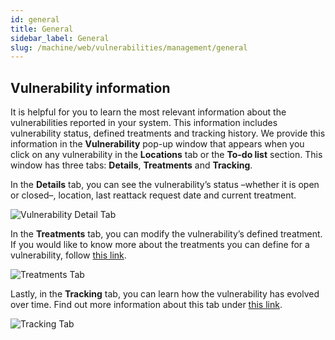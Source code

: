 ```yaml
---
id: general
title: General
sidebar_label: General
slug: /machine/web/vulnerabilities/management/general
---
```


## Vulnerability information

It is helpful for you to learn
the most relevant information
about the vulnerabilities
reported in your system.
This information includes
vulnerability status,
defined treatments and
tracking history.
We provide this information in
the **Vulnerability** pop-up
window that appears when you
click on any vulnerability in
the **Locations** tab or the
**To-do list** section.
This window has three tabs:
**Details**, **Treatments**
and **Tracking**.

In the **Details** tab,
you can see the vulnerability’s
status –whether it is open or
closed–, location,
last reattack request date
and current treatment.

![Vulnerability Detail Tab](https://res.cloudinary.com/fluid-attacks/image/upload/v1646425891/docs/web/vulnerabilities/management/vulner_info_detail_tab.png)

In the **Treatments** tab,
you can modify the vulnerability’s
defined treatment.
If you would like to know more
about the treatments you can
define for a vulnerability,
follow
[this link](/machine/web/vulnerabilities/management/treatments).

![Treatments Tab](https://res.cloudinary.com/fluid-attacks/image/upload/v1646425892/docs/web/vulnerabilities/management/vulner_info_treatmnt_tab.png)

Lastly,
in the **Tracking** tab,
you can learn how the
vulnerability has evolved
over time.
Find out more information about
this tab under
[this link](/machine/web/groups/vulnerabilities#tracking-tab).

![Tracking Tab](https://res.cloudinary.com/fluid-attacks/image/upload/v1646425892/docs/web/vulnerabilities/management/vulner_info_tracking_tab.png)
